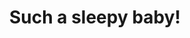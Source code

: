---
title: "Such a sleepy baby!"
image: "https://i.imgur.com/l1Vgkv1.jpg"
desc: "Mittens? Check. Hat? Check! Sleepy? VERY!"
---